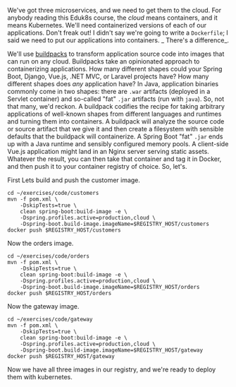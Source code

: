 
We've got three microservices, and we need to get them to the cloud. For anybody reading this Eduk8s course, the _cloud_ means containers, and it means Kubernetes. We'll need containerized versions of each of our applications. Don't freak out! I didn't say we're going to write a `Dockerfile`; I said we need to put our applications into containers. _ There's a difference_. 

We'll use [buildpacks](https://buildpacks.io/) to transform application source code into images that can run on any cloud. Buildpacks take an opinionated approach to containerizing applications. How many different shapes could your Spring Boot, Django, Vue.js, .NET MVC, or Laravel projects have? How many different shapes does _any_ application have? In  Java, application binaries commonly come in two shapes:  there are `.war` artifacts (deployed in a Servlet container) and so-called "fat" `.jar` artifacts (run with `java`). So, not that many, we'd reckon. A buildpack codifies the recipe for taking arbitrary applications of well-known shapes from different languages and runtimes and turning them into containers. A buildpack will analyze the source code or source artifact that we give it and then create a filesystem with sensible defaults that the buildpack will containerize. A Spring Boot "fat" `.jar`   ends up with a Java runtime and sensibly configured memory pools. A client-side Vue.js application might land in an Nginx server serving static assets.  Whatever the result, you can then take that container and tag it in Docker, and then push it to your container registry of choice. So, let's. 

First Lets build and push the customer image.

```execute
cd ~/exercises/code/customers
mvn -f pom.xml \
    -DskipTests=true \
    clean spring-boot:build-image -e \
    -Dspring.profiles.active=production,cloud \
    -Dspring-boot.build-image.imageName=$REGISTRY_HOST/customers
docker push $REGISTRY_HOST/customers
```

Now the orders image.

```execute
cd ~/exercises/code/orders
mvn -f pom.xml \
    -DskipTests=true \
    clean spring-boot:build-image -e \
    -Dspring.profiles.active=production,cloud \
    -Dspring-boot.build-image.imageName=$REGISTRY_HOST/orders
docker push $REGISTRY_HOST/orders
```

Now the gateway image.

```execute
cd ~/exercises/code/gateway
mvn -f pom.xml \
    -DskipTests=true \
    clean spring-boot:build-image -e \
    -Dspring.profiles.active=production,cloud \
    -Dspring-boot.build-image.imageName=$REGISTRY_HOST/gateway
docker push $REGISTRY_HOST/gateway
```

Now we have all three images in our registry, and we're ready to deploy them with kubernetes.
